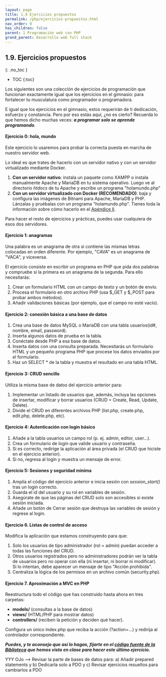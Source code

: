 ```yaml
---
layout: page
title: 1.9 Ejercicios propuestos
permalink: /php/ejercicios-propuestos.html
nav_order: 9
has_children: false
parent: 1 Programación web con PHP
grand_parent: Desarrollo web full stack
---
```



## 1.9. Ejercicios propuestos
{: .no_toc }

- TOC
{:toc}

Los siguientes son una colección de ejercicios de programación que funcionan exactamente igual que los ejercicios en el gimnasio: para fortalecer tu musculatura como programador o programadora.

E igual que los ejercicios en el gimnasio, estos requerirán de ti dedicación, esfuerzo y constancia. Pero por eso estás aquí, ¿no es cierto? Recuerda lo que hemos dicho muchas veces: ***a programar solo se aprende programando***.

#### Ejercicio 0: hola, mundo

Este ejercicio lo usaremos para probar la correcta puesta en marcha de nuestro servidor web. 

Lo ideal es que trates de hacerlo con un servidor nativo y con un servidor virtualizado mediante Docker.

1. **Con un servidor nativo**: instala un paquete como XAMPP o instala manualmente Apache y MariaDB en tu sistema operativo. Luego ve al directorio *htdocs* de tu Apache y escribe un programa "holamundo.php"
2. **Con un servidor virtualizado con Docker (RECOMENDADO)**: baja y configura las imágenes de Bitnami para Apache, MariaDB y PHP. Lánzalas y pruébalas con un programa "holamundo.php". Tienes toda la información sobre cómo hacerlo en el [Apéndice II](../docker/#a24-un-ejemplo-montando-un-servidor-web-con-persistencia-de-datos).

Para hacer el resto de ejercicios y prácticas, puedes usar cualquiera de esos dos servidores.

#### Ejercicio 1: anagramas

Una palabra es un anagrama de otra si contiene las mismas letras colocadas en orden diferente. Por ejemplo, "CAVA" es un anagrama de "VACA", y viceversa.

El ejercicio consiste en escribir un programa en PHP que pida dos palabras y compruebe si la primera es un anagrama de la segunda. Para ello necesitarás:

1. Crear un formulario HTML con un campo de texto y un botón de envío.
2. Procesa el formulario en otro archivo PHP (usa $_GET y $_POST para probar ambos métodos).
3. Añadir validaciones básicas (por ejemplo, que el campo no esté vacío).

#### Ejercicio 2: conexión básica a una base de datos

1. Crea una base de datos MySQL o MariaDB con una tabla usuarios(id#, nombre, email, password).
2. Inserta algunos datos de prueba en la tabla.
3. Conéctate desde PHP a esa base de datos.
4. Inserta datos con una consulta preparada. Necesitarás un formulario HTML y un pequeño programa PHP que procese los datos enviados por el formulario.
5. Haz un SELECT * de la tabla y muestra el resultado en una tabla HTML.

#### Ejercicio 3: CRUD sencillo

Utiliza la misma base de datos del ejercicio anterior para:

1. Implementar un listado de usuarios que, además, incluya las opciones de insertar, modificar y borrar usuarios (CRUD = Create, Read, Update, Delete).
2. Divide el CRUD en diferentes archivos PHP (list.php, create.php, edit.php, delete.php, etc).

#### Ejercicio 4: Autenticación con login básico

1. Añade a la tabla usuarios un campo rol (p. ej. admin, editor, user...).
2. Crea un formulario de login que valide usuario y contraseña.
3. Si es correcto, redirige la aplicación al área privada (el CRUD que hiciste en el ejercicio anterior).
4. Si no, regresa al login y muestra un mensaje de error.

#### Ejercicio 5: Sesiones y seguridad mínima

1. Amplía el código del ejercicio anterior e inicia sesión con *session_start()* tras un login correcto.
2. Guarda el id del usuario y su rol en variables de sesión.
3. Asegúrate de que las páginas del CRUD solo son accesibles si existe sesión iniciada.
4. Añade un botón de Cerrar sesión que destruya las variables de sesión y regrese al login.

#### Ejercicio 6. Listas de control de acceso

Modifica la aplicación que estamos construyendo para que:

1. Solo los usuarios de tipo administrador (rol = admin) puedan acceder a todas las funciones del CRUD.
2. Otros usuarios registrados pero no administradores podrán ver la tabla de usuarios pero no operar con ella (ni insertar, ni borrar ni modificar). Si lo intentan, debe aparecer un mensaje de tipo "Acción prohibida".
3. Centraliza la lógica de los permisos en un archivo común (security.php).

#### Ejercicio 7. Aproximación a MVC en PHP

Reestructura todo el código que has construido hasta ahora en tres carpetas:

* **models/** (consultas a la base de datos)
* **views/** (HTML/PHP para mostrar datos)
* **controllers/** (reciben la petición y deciden qué hacer).

Configura un único index.php que reciba la acción (?action=...) y redirija al controlador correspondiente.

***Puedes, y te aconsejo que así lo hagas, fijarte en el [código fuente de la Biblioteca](http://localhost:4000/docs/fullstack/_site/php/mvc/#175-una-implementaci%C3%B3n-completa) que hemos visto en clase para hacer este último ejercicio.***


YYY OJo --> Revisar la parte de bases de datos para: a) Añadir prepared statements y b) Dedicarla solo a PDO y c) Revisar ejercicios resueltos para cambiarlos a PDO
